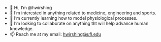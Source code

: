 - 👋 Hi, I’m @hwirshing
- 👀 I’m interested in anything related to medicine, engineering and sports.
- 🌱 I’m currently learning how to model physiological processes.
- 💞️ I’m looking to collaborate on anything tht will help advance human knowledge.
- 📫 Reach me at my email: hwirshing@ufl.edu

<!---
hwirshing/hwirshing is a ✨ special ✨ repository because its `README.md` (this file) appears on your GitHub profile.
You can click the Preview link to take a look at your changes.
--->
